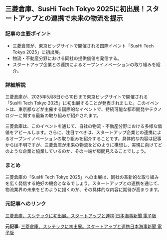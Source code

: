 ## 三菱倉庫、SusHi Tech Tokyo 2025に初出展！スタートアップとの連携で未来の物流を提示

### 記事の主要ポイント

* 三菱倉庫が、東京ビッグサイトで開催される国際イベント「SusHi Tech Tokyo 2025」に初出展。
* 物流・不動産分野における同社の提供価値を発信する。
* スタートアップ企業との連携によるオープンイノベーションの取り組みを紹介。

### 詳細解説

三菱倉庫が、2025年5月8日から10日まで東京ビッグサイトで開催される「SusHi Tech Tokyo 2025」に初出展することが発表されました。このイベントは、東京都などが主催する国際的なイベントで、持続可能な都市開発やテクノロジーに関する最新の取り組みが紹介されます。

三菱倉庫は、このイベントを通じて、自社の物流・不動産分野における多様な価値をアピールします。さらに、注目すべきは、スタートアップ企業との連携によるオープンイノベーションの取り組みを紹介することです。具体的な内容は記事からは不明ですが、三菱倉庫が未来の物流をどのように構想し、実現に向けてどのような企業と協業しているのか、その一端が垣間見えることでしょう。

### まとめ

三菱倉庫の「SusHi Tech Tokyo 2025」への出展は、同社の革新的な取り組みを広く発信する絶好の機会となるでしょう。スタートアップとの連携を通じて、物流業界の未来をどのように描くのか、その具体的な内容に期待が高まります。

### 元記事へのリンク

[三菱倉庫、スシテックに初出展。スタートアップと連携|日本海事新聞 電子版](https://www.jmd.co.jp/article.php?id=30227)


**元記事:** [三菱倉庫、スシテックに初出展。スタートアップと連携日本海事新聞 電子版](https://www.jmd.co.jp/article.php?no=304988)